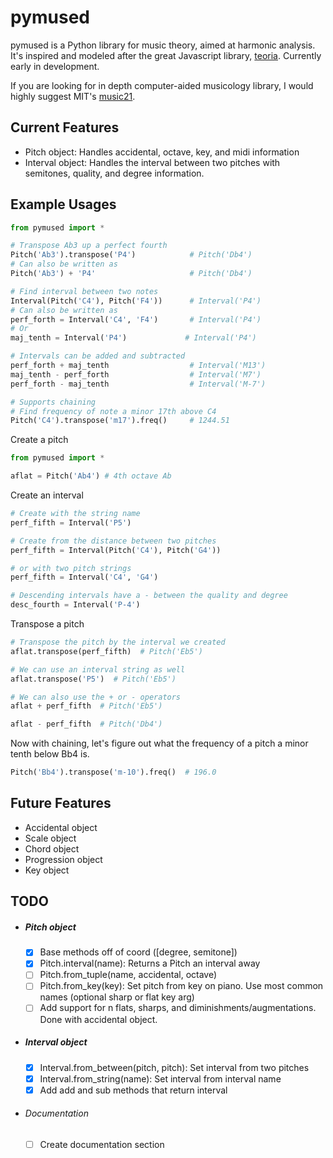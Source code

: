# **pymused**

pymused is a Python library for music theory, aimed at harmonic analysis. It's inspired and modeled after the great Javascript library, [teoria](https://github.com/saebekassebil/teoria).  Currently early in development.

If you are looking for in depth computer-aided musicology library, I would highly suggest MIT's [music21](https://web.mit.edu/music21/).

## Current Features

- Pitch object:  Handles accidental, octave, key, and midi information
- Interval object:  Handles the interval between two pitches with semitones, quality, and degree information.

## Example Usages

```python
from pymused import *

# Transpose Ab3 up a perfect fourth
Pitch('Ab3').transpose('P4')            # Pitch('Db4')
# Can also be written as
Pitch('Ab3') + 'P4'                     # Pitch('Db4')

# Find interval between two notes
Interval(Pitch('C4'), Pitch('F4'))      # Interval('P4')
# Can also be written as
perf_forth = Interval('C4', 'F4')       # Interval('P4')
# Or
maj_tenth = Interval('P4')             # Interval('P4')

# Intervals can be added and subtracted
perf_forth + maj_tenth                  # Interval('M13')
maj_tenth - perf_forth                  # Interval('M7')
perf_forth - maj_tenth                  # Interval('M-7')

# Supports chaining
# Find frequency of note a minor 17th above C4
Pitch('C4').transpose('m17').freq()     # 1244.51
```

Create a pitch
```python
from pymused import *

aflat = Pitch('Ab4') # 4th octave Ab
```

Create an interval

```python
# Create with the string name
perf_fifth = Interval('P5')

# Create from the distance between two pitches
perf_fifth = Interval(Pitch('C4'), Pitch('G4'))

# or with two pitch strings
perf_fifth = Interval('C4', 'G4')

# Descending intervals have a - between the quality and degree
desc_fourth = Interval('P-4')
```

Transpose a pitch

```python
# Transpose the pitch by the interval we created
aflat.transpose(perf_fifth)  # Pitch('Eb5')

# We can use an interval string as well
aflat.transpose('P5')  # Pitch('Eb5')

# We can also use the + or - operators
aflat + perf_fifth  # Pitch('Eb5')

aflat - perf_fifth  # Pitch('Db4')
```

Now with chaining, let's figure out what the frequency of a pitch a minor tenth below Bb4 is.

```python
Pitch('Bb4').transpose('m-10').freq()  # 196.0
```

## Future Features

- Accidental object
- Scale object
- Chord object
- Progression object
- Key object

## TODO

- ##### Pitch object
  - [x] Base methods off of coord ([degree, semitone])
  - [x] Pitch.interval(name): Returns a Pitch an interval away
  - [ ] Pitch.from_tuple(name, accidental, octave)
  - [ ] Pitch.from_key(key): Set pitch from key on piano. Use most common names (optional sharp or flat key arg)
  - [ ] Add support for n flats, sharps, and diminishments/augmentations. Done with accidental object.
  
- ##### Interval object
  - [x] Interval.from_between(pitch, pitch): Set interval from two pitches
  - [x] Interval.from_string(name): Set interval from interval name
  - [x] Add add and sub methods that return interval
  
- ###### Documentation

  - [ ] Create documentation section
